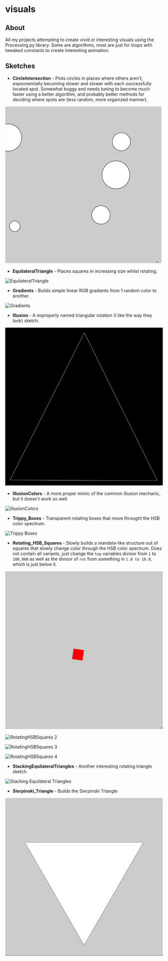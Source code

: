 # visuals

## About

All my projects attempting to create vivid or interesting visuals using the Processing.py library. Some are algorithms, most are just for loops with tweaked constants to create interesting animation.

## Sketches

- **CircleIntersection** - Plots circles in places where others aren't, expoonentially becoming slower and slower with each successfully located spot. Somewhat buggy and needs tuning to become much faster using a better algorithm, and probably better methods for deciding where spots are (less random, more organized manner).

![CircleIntersection](./CircleIntersection.gif)

- **EquilateralTriangle** - Places squares in increasing size whilst rotating.

![EquilateralTriangle](./EquilateralTriangle.gif)

- **Gradients** - Builds simple linear RGB gradients from 1 random color to another.

![Gradients](./Gradients.gif)

- **Illusion** - A improperly named triangular rotation (I like the way they look) sketch.

![Illusion](./Illusion.gif)

- **IllusionColors** - A more proper mimic of the common illusion mechanic, but it doesn't work so well.

![IllusionColors](./IllusionColors.gif)

- **Trippy_Boxes** - Transparent rotating boxes that move throught the HSB color spectrum.

![Trippy Boxes](./TrippyBoxes.gif)


- **Rotating_HSB_Squares** - Slowly builds a mandela-like structure out of squares that slowly change color through the HSB color spectrum. Does not contain all variants, just change the `top` variables divisor from `1` to `100,000` as well as the divisor of `rot` from something in `1.0 to 10.0`, which is just below it.

![RotatingHSBSquares 1](./RotatingHSBSquares_1.gif)

![RotatingHSBSquares 2](./RotatingHSBSquares_2.gif)

![RotatingHSBSquares 3](./RotatingHSBSquares_3.gif)

![RotatingHSBSquares 4](./RotatingHSBSquares_4.gif)

- **StackingEquilateralTriangles** - Another interesting rotating triangle sketch.

![Stacking Equilateral Triangles](./StackingEquilateralTriangles.gif)

- **Sierpinski_Triangle** - Builds the Sierpinski Triangle

![Sierpinski Triangle](./SierpinskiTriangle.gif)